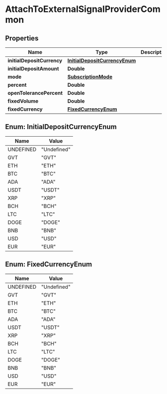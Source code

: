 # AttachToExternalSignalProviderCommon

## Properties
Name | Type | Description | Notes
------------ | ------------- | ------------- | -------------
**initialDepositCurrency** | [**InitialDepositCurrencyEnum**](#InitialDepositCurrencyEnum) |  |  [optional]
**initialDepositAmount** | **Double** |  |  [optional]
**mode** | [**SubscriptionMode**](SubscriptionMode.md) |  |  [optional]
**percent** | **Double** |  |  [optional]
**openTolerancePercent** | **Double** |  |  [optional]
**fixedVolume** | **Double** |  |  [optional]
**fixedCurrency** | [**FixedCurrencyEnum**](#FixedCurrencyEnum) |  |  [optional]

<a name="InitialDepositCurrencyEnum"></a>
## Enum: InitialDepositCurrencyEnum
Name | Value
---- | -----
UNDEFINED | &quot;Undefined&quot;
GVT | &quot;GVT&quot;
ETH | &quot;ETH&quot;
BTC | &quot;BTC&quot;
ADA | &quot;ADA&quot;
USDT | &quot;USDT&quot;
XRP | &quot;XRP&quot;
BCH | &quot;BCH&quot;
LTC | &quot;LTC&quot;
DOGE | &quot;DOGE&quot;
BNB | &quot;BNB&quot;
USD | &quot;USD&quot;
EUR | &quot;EUR&quot;

<a name="FixedCurrencyEnum"></a>
## Enum: FixedCurrencyEnum
Name | Value
---- | -----
UNDEFINED | &quot;Undefined&quot;
GVT | &quot;GVT&quot;
ETH | &quot;ETH&quot;
BTC | &quot;BTC&quot;
ADA | &quot;ADA&quot;
USDT | &quot;USDT&quot;
XRP | &quot;XRP&quot;
BCH | &quot;BCH&quot;
LTC | &quot;LTC&quot;
DOGE | &quot;DOGE&quot;
BNB | &quot;BNB&quot;
USD | &quot;USD&quot;
EUR | &quot;EUR&quot;
